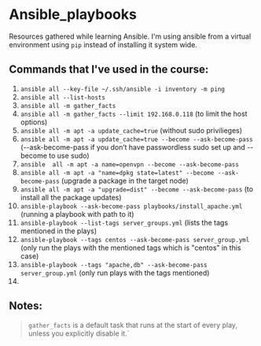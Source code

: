 # Ansible_playbooks

Resources gathered while learning Ansible. I'm using ansible from a virtual environment using `pip` instead of installing it system wide. 


## Commands that I've used in the course:

1. `ansible all --key-file ~/.ssh/ansible -i inventory -m ping`
2. `ansible all --list-hosts`
3. `ansible all -m gather_facts`
4. `ansible all -m gather_facts --limit 192.168.0.118` (to limit the host options)
5. `ansible all -m apt -a update_cache=true` (without sudo privilieges)
6. `ansible all -m apt -a update_cache=true --become --ask-become-pass` (--ask-become-pass if you don’t have passwordless sudo set up and --become to use sudo)
7. `ansible  all -m apt -a name=openvpn --become --ask-become-pass`
8. `ansible all -m apt -a "name=dpkg state=latest" --become --ask-become-pass` (upgrade a package in the target node)
9. `ansible all -m apt -a "upgrade=dist" --become --ask-become-pass` (to install all the package updates)
10. `ansible-playbook --ask-become-pass playbooks/install_apache.yml` (running a playbook with path to it)
11. `ansible-playbook --list-tags server_groups.yml` (lists the tags mentioned in the plays)
12. `ansible-playbook --tags centos --ask-become-pass server_group.yml` (only run the plays with the mentioned tags which is "centos" in this case)
13. `ansible-playbook --tags "apache,db" --ask-become-pass server_group.yml` (only run plays with the tags mentioned)
14. 

## Notes:
> `gather_facts` is a default task that runs at the start of every play, unless you explicitly disable it.`